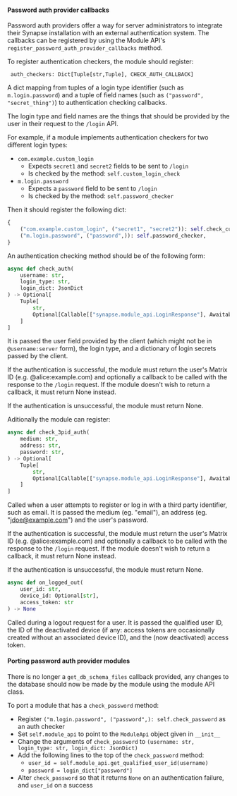#### Password auth provider callbacks

Password auth providers offer a way for server administrators to integrate
their Synapse installation with an external authentication system. The callbacks can be
registered by using the Module API's `register_password_auth_provider_callbacks` method.

To register authentication checkers, the module should register:

```
 auth_checkers: Dict[Tuple[str,Tuple], CHECK_AUTH_CALLBACK]
```

A dict mapping from tuples of a login type identifier (such as `m.login.password`) and a
tuple of field names (such as `("password", "secret_thing")`) to authentication checking
callbacks.

The login type and field names are the things that should be provided by the user in their
request to the `/login` API. 

For example, if a module implements authentication checkers for two different login types: 
-  `com.example.custom_login` 
    - Expects `secret1` and `secret2` fields to be sent to `/login`
    - Is checked by the method: `self.custom_login_check`
- `m.login.password`
    - Expects a `password` field to be sent to `/login`
    - Is checked by the method: `self.password_checker` 
    
Then it should register the following dict:

```python
{ 
    ("com.example.custom_login", ("secret1", "secret2")): self.check_custom_login,
    ("m.login.password", ("password",)): self.password_checker,
}
```

An authentication checking method should be of the following form:

```python
async def check_auth(
    username: str,
    login_type: str,
    login_dict: JsonDict
) -> Optional[
    Tuple[
        str, 
        Optional[Callable[["synapse.module_api.LoginResponse"], Awaitable[None]]]
    ]
]
```

It is passed the user field provided by the client (which might not be in `@username:server` form), 
the login type, and a dictionary of login secrets passed by the client.

If the authentication is successful, the module must return the user's Matrix ID (e.g. @alice:example.com) and optionally a callback to be called with the response to the `/login` request. If the module doesn't wish to return a callback, it must return None instead.

If the authentication is unsuccessful, the module must return None.

Aditionally the module can register:

```python
async def check_3pid_auth(
    medium: str, 
    address: str,
    password: str,
) -> Optional[
    Tuple[
        str, 
        Optional[Callable[["synapse.module_api.LoginResponse"], Awaitable[None]]]
    ]
]
```

Called when a user attempts to register or log in with a third party identifier,
such as email. It is passed the medium (eg. "email"), an address (eg. "jdoe@example.com")
and the user's password.

If the authentication is successful, the module must return the user's Matrix ID (e.g. @alice:example.com) and optionally a callback to be called with the response to the `/login` request. If the module doesn't wish to return a callback, it must return None instead.

If the authentication is unsuccessful, the module must return None.

```python
async def on_logged_out(
    user_id: str,
    device_id: Optional[str],
    access_token: str
) -> None
``` 
Called during a logout request for a user. It is passed the qualified user ID, the ID of the
deactivated device (if any: access tokens are occasionally created without an associated
device ID), and the (now deactivated) access token.

#### Porting password auth provider modules

There is no longer a `get_db_schema_files` callback provided, any changes to the database
should now be made by the module using the module API class.

To port a module that has a `check_password` method: 
- Register `("m.login.password", ("password",): self.check_password` as an auth checker
- Set `self.module_api` to point to the `ModuleApi` object given in `__init__`
- Change the arguments of `check_password` to
  `(username: str, login_type: str, login_dict: JsonDict)`
- Add the following lines to the top of the `check_password` method:
  - `user_id = self.module_api.get_qualified_user_id(username)`
  - `password = login_dict["password"]`
- Alter `check_password` so that it returns `None` on an authentication failure, and `user_id`
  on a success
